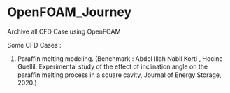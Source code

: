 # OpenFOAM_Journey
Archive all CFD Case using OpenFOAM

Some CFD Cases :

1. Paraffin melting modeling. 
(Benchmark : Abdel Illah Nabil Korti , Hocine Guellil. Experimental study of the eﬀect of inclination angle on the paraﬃn melting
process in a square cavity, Journal of Energy Storage, 2020.) 

